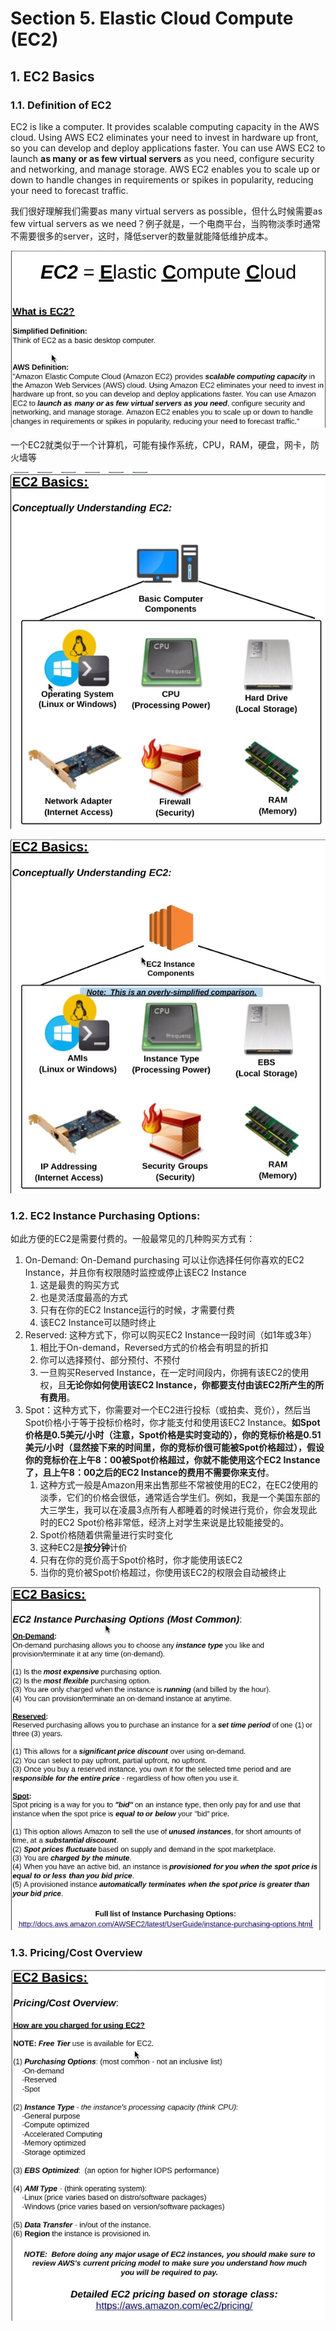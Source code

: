 # Section 5. Elastic Cloud Compute \(EC2\)

## 1. EC2 Basics

### 1.1. Definition of EC2

EC2 is like a computer. It provides scalable computing capacity in the AWS cloud. Using AWS EC2 eliminates your need to invest in hardware up front, so you can develop and deploy applications faster. You can use AWS EC2 to launch **as many or as few virtual servers** as you need, configure security and networking, and manage storage. AWS EC2 enables you to scale up or down to handle changes in requirements or spikes in popularity, reducing your need to forecast traffic.

我们很好理解我们需要as many virtual servers as possible，但什么时候需要as few virtual servers as we need？例子就是，一个电商平台，当购物淡季时通常不需要很多的server，这时，降低server的数量就能降低维护成本。

![](../.gitbook/assets/image%20%2850%29.png)

一个EC2就类似于一个计算机，可能有操作系统，CPU，RAM，硬盘，网卡，防火墙等

![](../.gitbook/assets/image%20%28167%29.png)

![](../.gitbook/assets/image%20%2872%29.png)

### 1.2. EC2 Instance Purchasing Options:

如此方便的EC2是需要付费的。一般最常见的几种购买方式有：

1. On-Demand: On-Demand purchasing 可以让你选择任何你喜欢的EC2 Instance，并且你有权限随时监控或停止该EC2 Instance
   1. 这是最贵的购买方式
   2. 也是灵活度最高的方式
   3. 只有在你的EC2 Instance运行的时候，才需要付费
   4. 该EC2 Instance可以随时终止
2. Reserved: 这种方式下，你可以购买EC2 Instance一段时间（如1年或3年）
   1. 相比于On-demand，Reversed方式的价格会有明显的折扣
   2. 你可以选择预付、部分预付、不预付
   3. 一旦购买Reserved Instance，在一定时间段内，你拥有该EC2的使用权，且**无论你如何使用该EC2 Instance，你都要支付由该EC2所产生的所有费用**。
3. Spot：这种方式下，你需要对一个EC2进行投标（或拍卖、竞价），然后当Spot价格小于等于投标价格时，你才能支付和使用该EC2 Instance。**如Spot价格是0.5美元/小时（注意，Spot价格是实时变动的），你的竞标价格是0.51美元/小时（显然接下来的时间里，你的竞标价很可能被Spot价格超过），假设你的竞标价在上午8：00被Spot价格超过，你就不能使用这个EC2 Instance了，且上午8：00之后的EC2 Instance的费用不需要你来支付**。
   1. 这种方式一般是Amazon用来出售那些不常被使用的EC2，在EC2使用的淡季，它们的价格会很低，通常适合学生们。例如，我是一个美国东部的大三学生，我可以在凌晨3点所有人都睡着的时候进行竞价，你会发现此时的EC2 Spot价格非常低，经济上对学生来说是比较能接受的。
   2. Spot价格随着供需量进行实时变化
   3. 这种EC2是**按分钟**计价
   4. 只有在你的竞价高于Spot价格时，你才能使用该EC2
   5. 当你的竞价被Spot价格超过，你使用该EC2的权限会自动被终止

![](../.gitbook/assets/image%20%28168%29.png)

### 1.3. Pricing/Cost Overview

![](../.gitbook/assets/image%20%28236%29.png)

















































